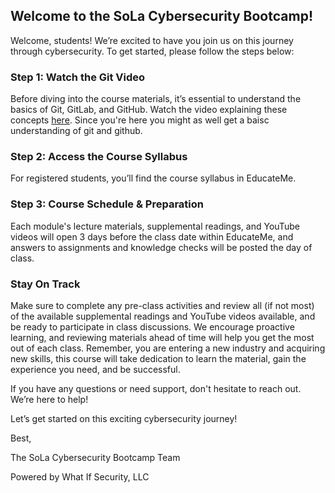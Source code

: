## Welcome to the SoLa Cybersecurity Bootcamp!

Welcome, students! We’re excited to have you join us on this journey through cybersecurity. To get started, please follow the steps below:

### Step 1: Watch the Git Video

Before diving into the course materials, it’s essential to understand the basics of Git, GitLab, and GitHub. Watch the video explaining these concepts [here](https://www.youtube.com/watch?v=wpISo9TNjfU). Since you're here you might as well get a baisc understanding of git and github.

### Step 2: Access the Course Syllabus

For registered students, you’ll find the course syllabus in EducateMe.

### Step 3: Course Schedule & Preparation

Each module's lecture materials, supplemental readings, and YouTube videos will open 3 days before the class date within EducateMe, and answers to assignments and knowledge checks will be posted the day of class. 

### Stay On Track

Make sure to complete any pre-class activities and review all (if not most) of the available supplemental readings and YouTube videos available, and be ready to participate in class discussions. We encourage proactive learning, and reviewing materials ahead of time will help you get the most out of each class. Remember, you are entering a new industry and acquiring new skills, this course will take dedication to learn the material, gain the experience you need, and be successful.

If you have any questions or need support, don't hesitate to reach out. We’re here to help!

Let’s get started on this exciting cybersecurity journey!

Best,


The SoLa Cybersecurity Bootcamp Team

Powered by What If Security, LLC
